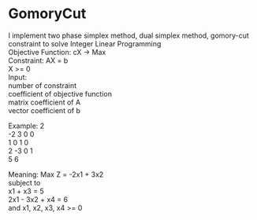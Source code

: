 # GomoryCut
I implement two phase simplex method, dual simplex method, gomory-cut constraint to solve Integer Linear Programming <br />
Objective Function: cX -> Max <br />
Constraint: AX = b <br />
X >= 0 <br />
Input: <br />
number of constraint <br />
coefficient of objective function <br />
matrix coefficient of A <br />
vector coefficient of b <br />

Example:
2 <br />
-2 3 0 0 <br />
1 0 1 0 <br />
2 -3 0 1 <br />
5 6 <br />

Meaning:
Max Z = -2x1 + 3x2 <br />
subject to <br />
 x1       +  x3       = 5 <br />
2x1 - 3x2       +  x4 = 6 <br />
and x1, x2, x3, x4 >= 0 <br />
